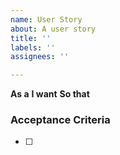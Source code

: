 ```yaml
---
name: User Story
about: A user story
title: ''
labels: ''
assignees: ''

---
```


**As a** 
**I want** 
**So that**

### Acceptance Criteria
- [ ]
